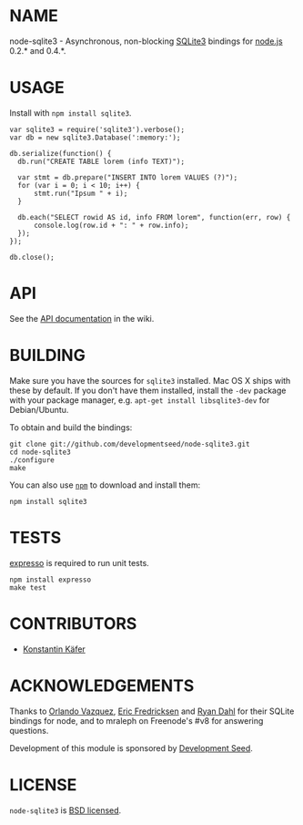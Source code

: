 # NAME

node-sqlite3 - Asynchronous, non-blocking [SQLite3](http://sqlite.org/) bindings for [node.js](https://github.com/joyent/node) 0.2.\* and 0.4.\*.



# USAGE

Install with `npm install sqlite3`.

    var sqlite3 = require('sqlite3').verbose();
    var db = new sqlite3.Database(':memory:');

    db.serialize(function() {
      db.run("CREATE TABLE lorem (info TEXT)");

      var stmt = db.prepare("INSERT INTO lorem VALUES (?)");
      for (var i = 0; i < 10; i++) {
          stmt.run("Ipsum " + i);
      }

      db.each("SELECT rowid AS id, info FROM lorem", function(err, row) {
          console.log(row.id + ": " + row.info);
      });
    });

    db.close();



# API

See the [API documentation](https://github.com/developmentseed/node-sqlite3/wiki) in the wiki.


# BUILDING

Make sure you have the sources for `sqlite3` installed. Mac OS X ships with these by default. If you don't have them installed, install the `-dev` package with your package manager, e.g. `apt-get install libsqlite3-dev` for Debian/Ubuntu.

To obtain and build the bindings:

    git clone git://github.com/developmentseed/node-sqlite3.git
    cd node-sqlite3
    ./configure
    make

You can also use [`npm`](https://github.com/isaacs/npm) to download and install them:

    npm install sqlite3



# TESTS

[expresso](https://github.com/visionmedia/expresso) is required to run unit tests.

    npm install expresso
    make test



# CONTRIBUTORS

* [Konstantin Käfer](https://github.com/kkaefer)



# ACKNOWLEDGEMENTS

Thanks to [Orlando Vazquez](https://github.com/orlandov),
[Eric Fredricksen](https://github.com/grumdrig) and
[Ryan Dahl](https://github.com/ry) for their SQLite bindings for node, and to mraleph on Freenode's #v8 for answering questions.

Development of this module is sponsored by [Development Seed](http://developmentseed.org/).


# LICENSE

`node-sqlite3` is [BSD licensed](https://github.com/developmentseed/node-sqlite3/raw/master/LICENSE).
